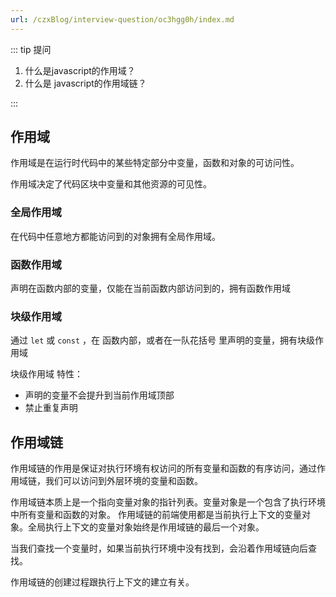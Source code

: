 ```yaml
---
url: /czxBlog/interview-question/oc3hgg0h/index.md
---
```

::: tip 提问

1. 什么是javascript的作用域？
2. 什么是 javascript的作用域链？

:::

## 作用域

作用域是在运行时代码中的某些特定部分中变量，函数和对象的可访问性。

作用域决定了代码区块中变量和其他资源的可见性。

### 全局作用域

在代码中任意地方都能访问到的对象拥有全局作用域。

### 函数作用域

声明在函数内部的变量，仅能在当前函数内部访问到的，拥有函数作用域

### 块级作用域

通过 `let` 或 `const` ，在 函数内部，或者在一队花括号 里声明的变量，拥有块级作用域

块级作用域 特性：

* 声明的变量不会提升到当前作用域顶部
* 禁止重复声明

## 作用域链

作用域链的作用是保证对执行环境有权访问的所有变量和函数的有序访问，通过作用域链，我们可以访问到外层环境的变量和函数。

作用域链本质上是一个指向变量对象的指针列表。变量对象是一个包含了执行环境中所有变量和函数的对象。
作用域链的前端使用都是当前执行上下文的变量对象。全局执行上下文的变量对象始终是作用域链的最后一个对象。

当我们查找一个变量时，如果当前执行环境中没有找到，会沿着作用域链向后查找。

作用域链的创建过程跟执行上下文的建立有关。
